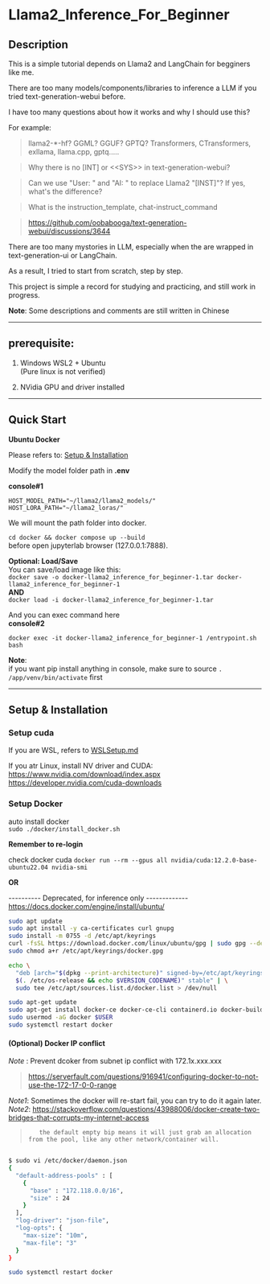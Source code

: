 # Llama2_Inference_For_Beginner

## Description
This is a simple tutorial depends on Llama2 and LangChain for begginers like me.

There are too many models/components/libraries to inference a LLM if you tried text-generation-webui before.

I have too many questions about how it works and why I should use this?

For example: 

> llama2-*-hf? GGML? GGUF? GPTQ? Transformers, CTransformers, exllama, llama.cpp, gptq.....

> Why there is no [INT] or \<\<SYS\>\> in text-generation-webui?

> Can we use "User: " and "AI: " to replace Llama2 "[INST]"? If yes, what's the difference?

> What is the instruction_template, chat-instruct_command

> https://github.com/oobabooga/text-generation-webui/discussions/3644

There are too many mystories in LLM, especially when the are wrapped in text-generation-ui or LangChain.

As a result, I tried to start from scratch, step by step.

This project is simple a record for studying and practicing, and still work in progress.

**Note**: Some descriptions and comments are still written in Chinese


-----------------------------------------------------------
## prerequisite:

1. Windows WSL2 + Ubuntu  
   (Pure linux is not verified)
  
2. NVidia GPU and driver installed

-----------------------------------------------------------

## Quick Start  

**Ubuntu Docker**  

Please refers to: [Setup & Installation](#setup--installation)  

Modify the model folder path in **.env**

**console#1**  

```shell
HOST_MODEL_PATH="~/llama2/llama2_models/"
HOST_LORA_PATH="~/llama2_loras/"
```
We will mount the path folder into docker.

`cd docker && docker compose up --build`  
before open jupyterlab browser (127.0.0.1:7888).

**Optional: Load/Save**  
You can save/load image like this:  
`docker save -o docker-llama2_inference_for_beginner-1.tar docker-llama2_inference_for_beginner-1`  
__AND__   
`docker load -i docker-llama2_inference_for_beginner-1.tar`  

And you can exec command here  
**console#2**  

`docker exec -it docker-llama2_inference_for_beginner-1 /entrypoint.sh bash`  

**Note**:  
if you want pip install anything in console, make sure to source `. /app/venv/bin/activate` first  


---------------------------------------------------
## Setup & Installation

### Setup cuda
  If you are WSL, refers to [WSLSetup.md](./wsl/WSLSetup.md)

  If you atr Linux, install NV driver and CUDA:  
  https://www.nvidia.com/download/index.aspx  
  https://developer.nvidia.com/cuda-downloads  


### Setup Docker

auto install docker  
`sudo ./docker/install_docker.sh`  

**Remember to re-login**

check docker cuda
`docker run --rm --gpus all nvidia/cuda:12.2.0-base-ubuntu22.04 nvidia-smi`

__OR__

---------- Deprecated, for inference only -------------  
https://docs.docker.com/engine/install/ubuntu/
```sh
sudo apt update
sudo apt install -y ca-certificates curl gnupg
sudo install -m 0755 -d /etc/apt/keyrings
curl -fsSL https://download.docker.com/linux/ubuntu/gpg | sudo gpg --dearmor -o /etc/apt/keyrings/docker.gpg
sudo chmod a+r /etc/apt/keyrings/docker.gpg

echo \
  "deb [arch="$(dpkg --print-architecture)" signed-by=/etc/apt/keyrings/docker.gpg] https://download.docker.com/linux/ubuntu "\
  $(. /etc/os-release && echo $VERSION_CODENAME)" stable" | \
  sudo tee /etc/apt/sources.list.d/docker.list > /dev/null

sudo apt-get update
sudo apt-get install docker-ce docker-ce-cli containerd.io docker-buildx-plugin docker-compose-plugin
sudo usermod -aG docker $USER
sudo systemctl restart docker
```


#### (Optional) Docker IP conflict
*Note* : Prevent dcoker from subnet ip conflict with 172.1x.xxx.xxx
> https://serverfault.com/questions/916941/configuring-docker-to-not-use-the-172-17-0-0-range

*Note1*: Sometimes the docker will re-start fail, you can try to do it again later.
*Note2*: https://stackoverflow.com/questions/43988006/docker-create-two-bridges-that-corrupts-my-internet-access
>        the default empty bip means it will just grab an allocation from the pool, like any other network/container will.
```bash

$ sudo vi /etc/docker/daemon.json
{
  "default-address-pools" : [
    {
      "base" : "172.118.0.0/16",
      "size" : 24
    }
  ],
  "log-driver": "json-file",
  "log-opts": {
    "max-size": "10m",
    "max-file": "3"
  }
}

sudo systemctl restart docker
```
